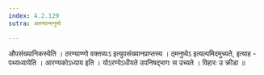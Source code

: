 ```yaml
---
index: 4.2.129
sutra: अरण्यान्मनुष्ये

---
```

 औपसंख्यानिकस्येति । ठरण्याण्णो वक्तव्यःऽ इत्युपसंख्यानप्राप्तस्य । ठ्मनुष्येऽ इत्यल्पमिदमुच्यते, इत्याह - पथ्यध्यायेति । आरण्यकोऽध्याय इति । योऽरण्येऽधीयते उपनिषद्भागः स उच्यते । विहारः उ क्रीडा ॥